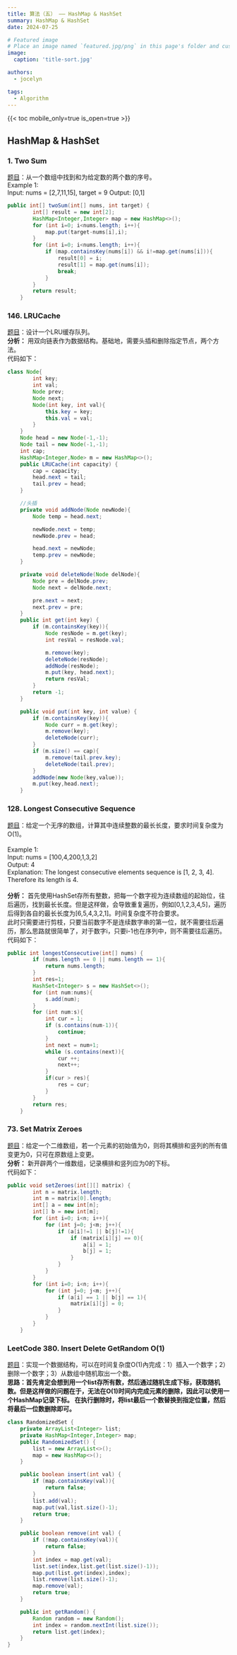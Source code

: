 ```yaml
---
title: 算法（五） —— HashMap & HashSet
summary: HashMap & HashSet
date: 2024-07-25

# Featured image
# Place an image named `featured.jpg/png` in this page's folder and customize its options here.
image:
  caption: 'title-sort.jpg'

authors:
  - jocelyn

tags:
  - Algorithm
---
```



{{< toc mobile_only=true is_open=true >}}


## HashMap & HashSet


### 1. Two Sum
[题目](https://leetcode.com/problems/two-sum/description/)：从一个数组中找到和为给定数的两个数的序号。<br>
Example 1:<br>
Input: nums = [2,7,11,15], target = 9
Output: [0,1]
<br>
```java
public int[] twoSum(int[] nums, int target) {
        int[] result = new int[2];
        HashMap<Integer,Integer> map = new HashMap<>();
        for (int i=0; i<nums.length; i++){
            map.put(target-nums[i],i);
        }
        for (int i=0; i<nums.length; i++){
            if (map.containsKey(nums[i]) && i!=map.get(nums[i])){
                result[0] = i;
                result[1] = map.get(nums[i]);
                break;
            }
        }
        return result;
    }
```

### 146. LRUCache
[题目](https://leetcode.com/problems/lru-cache/description/)：设计一个LRU缓存队列。
<br>**分析：** 用双向链表作为数据结构。基础地，需要头插和删除指定节点，两个方法。
<br>代码如下：

```java
class Node{
        int key;
        int val;
        Node prev;
        Node next;
        Node(int key, int val){
            this.key = key;
            this.val = val;
        }
    }
    Node head = new Node(-1,-1);
    Node tail = new Node(-1,-1);
    int cap;
    HashMap<Integer,Node> m = new HashMap<>();
    public LRUCache(int capacity) {
        cap = capacity;
        head.next = tail;
        tail.prev = head;
    }

    //头插
    private void addNode(Node newNode){
        Node temp = head.next;

        newNode.next = temp;
        newNode.prev = head;

        head.next = newNode;
        temp.prev = newNode;
    }

    private void deleteNode(Node delNode){
        Node pre = delNode.prev;
        Node next = delNode.next;

        pre.next = next;
        next.prev = pre;
    }
    public int get(int key) {
        if (m.containsKey(key)){
            Node resNode = m.get(key);
            int resVal = resNode.val;

            m.remove(key);
            deleteNode(resNode);
            addNode(resNode);
            m.put(key, head.next);
            return resVal;
        }
        return -1;
    }

    public void put(int key, int value) {
        if (m.containsKey(key)){
            Node curr = m.get(key);
            m.remove(key);
            deleteNode(curr);
        }
        if (m.size() == cap){
            m.remove(tail.prev.key);
            deleteNode(tail.prev);
        }
        addNode(new Node(key,value));
        m.put(key,head.next);
    }
```
### 128. Longest Consecutive Sequence
[题目](https://leetcode.com/problems/longest-consecutive-sequence/description/)：给定一个无序的数组，计算其中连续整数的最长长度，要求时间复杂度为O(1)。<br><br>
Example 1:
<br>
Input: nums = [100,4,200,1,3,2]<br>
Output: 4<br>
Explanation: The longest consecutive elements sequence is [1, 2, 3, 4]. Therefore its length is 4.
<br><br>
**分析：** 首先使用HashSet存所有整数，把每一个数字视为连续数组的起始位，往后遍历，找到最长长度。但是这样做，会导致重复遍历，例如[0,1,2,3,4,5]，遍历后得到各自的最长长度为[6,5,4,3,2,1]。时间复杂度不符合要求。<br>
此时只需要进行剪枝，只要当前数字不是连续数字串的第一位，就不需要往后遍历，那么思路就很简单了，对于数字i，只要i-1也在序列中，则不需要往后遍历。
<br>代码如下：

```java
public int longestConsecutive(int[] nums) {
        if (nums.length == 0 || nums.length == 1){
            return nums.length;
        }
        int res=1;
        HashSet<Integer> s = new HashSet<>();
        for (int num:nums){
            s.add(num);
        }
        for (int num:s){
            int cur = 1;
            if (s.contains(num-1)){
                continue;
            }
            int next = num+1;
            while (s.contains(next)){
                cur ++;
                next++;
            }
            if(cur > res){
                res = cur;
            }
        }
        return res;
    }
```

### 73. Set Matrix Zeroes
[题目](https://leetcode.com/problems/set-matrix-zeroes/description/)：给定一个二维数组，若一个元素的初始值为0，则将其横排和竖列的所有值变更为0，只可在原数组上变更。
<br>
**分析：** 新开辟两个一维数组，记录横排和竖列应为0的下标。
<br>代码如下：

```java
public void setZeroes(int[][] matrix) {
        int n = matrix.length;
        int m = matrix[0].length;
        int[] a = new int[n];
        int[] b = new int[m];
        for (int i=0; i<n; i++){
            for (int j=0; j<m; j++){
                if (a[i]!=1 || b[j]!=1){
                    if (matrix[i][j] == 0){
                        a[i] = 1;
                        b[j] = 1;
                    }
                }
            }
        }
        for (int i=0; i<n; i++){
            for (int j=0; j<m; j++){
                if (a[i] == 1 || b[j] == 1){
                    matrix[i][j] = 0;
                }
            }
        }
    }
```


### LeetCode 380. Insert Delete GetRandom O(1)
[题目](https://leetcode.com/problems/insert-delete-getrandom-o1/description/)：实现一个数据结构，可以在时间复杂度O(1)內完成：1）插入一个数字；2）删除一个数字；3）从数组中随机取出一个数。
<br>
**思路：首先肯定会想到用一个list存所有数，然后通过随机生成下标，获取随机数。但是这样做的问题在于，无法在O(1)时间内完成元素的删除，因此可以使用一个HashMap记录下标。 在执行删除时，将list最后一个数替换到指定位置，然后将最后一位数删除即可。**
<br>

```java
class RandomizedSet {
    private ArrayList<Integer> list;
    private HashMap<Integer,Integer> map;
    public RandomizedSet() {
        list = new ArrayList<>();
        map = new HashMap<>();
    }

    public boolean insert(int val) {
        if (map.containsKey(val)){
            return false;
        }
        list.add(val);
        map.put(val,list.size()-1);
        return true;
    }

    public boolean remove(int val) {
        if (!map.containsKey(val)){
            return false;
        }
        int index = map.get(val);
        list.set(index,list.get(list.size()-1));
        map.put(list.get(index),index);
        list.remove(list.size()-1);
        map.remove(val);
        return true;
    }

    public int getRandom() {
        Random random = new Random();
        int index = random.nextInt(list.size());
        return list.get(index);
    }
}
```